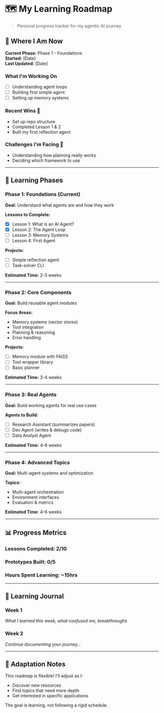 # 🗺️ My Learning Roadmap

> Personal progress tracker for my agentic AI journey

## 📍 Where I Am Now

**Current Phase:** Phase 1 - Foundations  
**Started:** [Date]  
**Last Updated:** [Date]

### What I'm Working On
- [ ] Understanding agent loops
- [ ] Building first simple agent
- [ ] Setting up memory systems

### Recent Wins 🎉
- Set up repo structure
- Completed Lesson 1 & 2
- Built my first reflection agent

### Challenges I'm Facing 🤔
- Understanding how planning really works
- Deciding which framework to use

---

## 🎯 Learning Phases

### Phase 1: Foundations (Current)
**Goal:** Understand what agents are and how they work

**Lessons to Complete:**
- [x] Lesson 1: What is an AI Agent?
- [x] Lesson 2: The Agent Loop
- [ ] Lesson 3: Memory Systems
- [ ] Lesson 4: First Agent

**Projects:**
- [ ] Simple reflection agent
- [ ] Task-solver CLI

**Estimated Time:** 2-3 weeks

---

### Phase 2: Core Components
**Goal:** Build reusable agent modules

**Focus Areas:**
- Memory systems (vector stores)
- Tool integration
- Planning & reasoning
- Error handling

**Projects:**
- [ ] Memory module with FAISS
- [ ] Tool wrapper library
- [ ] Basic planner

**Estimated Time:** 3-4 weeks

---

### Phase 3: Real Agents
**Goal:** Build working agents for real use cases

**Agents to Build:**
- [ ] Research Assistant (summarizes papers)
- [ ] Dev Agent (writes & debugs code)
- [ ] Data Analyst Agent

**Estimated Time:** 4-6 weeks

---

### Phase 4: Advanced Topics
**Goal:** Multi-agent systems and optimization

**Topics:**
- Multi-agent orchestration
- Environment interfaces
- Evaluation & metrics

**Estimated Time:** 4-6 weeks

---

## 📊 Progress Metrics

### Lessons Completed: 2/10
### Prototypes Built: 0/5  
### Hours Spent Learning: ~15hrs

---

## 💭 Learning Journal

### Week 1
*What I learned this week, what confused me, breakthroughs*

### Week 2
*Continue documenting your journey...*

---

## 🔄 Adaptation Notes

This roadmap is flexible! I'll adjust as I:
- Discover new resources
- Find topics that need more depth
- Get interested in specific applications

The goal is learning, not following a rigid schedule.
